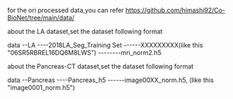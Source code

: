 for the ori processed data,you can refer https://github.com/himashi92/Co-BioNet/tree/main/data/

about the LA dataset,set the dataset following format

data
--LA
----2018LA_Seg_Training Set
------XXXXXXXXX(like this  "06SR5RBREL16DQ6M8LWS")
--------mri_norm2.h5



about the Pancreas-CT dataset,set the dataset following format

data
--Pancreas
----Pancreas_h5
------image00XX_norm.h5,  (like this  "image0001_norm.h5")
